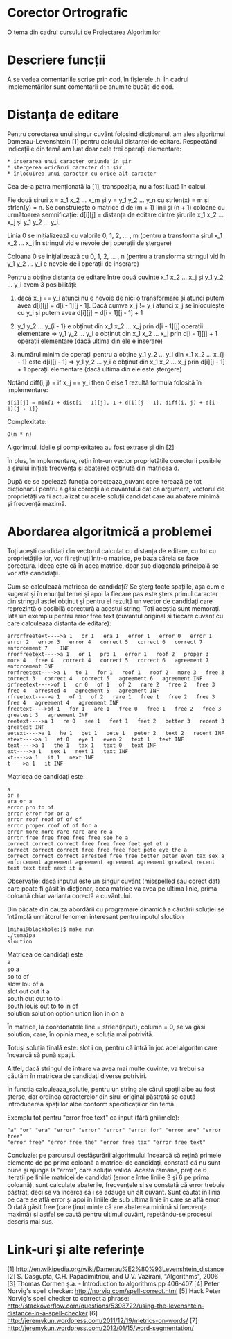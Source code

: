 Corector Ortrografic
=====================

O tema din cadrul cursului de Proiectarea Algoritmilor

Descriere funcții
==================

A se vedea comentariile scrise prin cod, în fișierele .h.
În cadrul implementărilor sunt comentarii pe anumite bucăți de cod. 

Distanța de editare
====================

Pentru corectarea unui singur cuvânt folosind dicționarul, am ales algoritmul
Damerau-Levenshtein [1] pentru calculul distanței de editare. Respectând 
indicațiile din temă am luat doar cele trei operații elementare:

	* inserarea unui caracter oriunde în șir
	* ștergerea oricărui caracter din șir
	* înlocuirea unui caracter cu orice alt caracter

Cea de-a patra menționată la [1], transpoziția, nu a fost luată în calcul. 

Fie două șiruri x = x_1 x_2 ... x_m și y = y_1 y_2 ... y_n cu strlen(x) = m și
strlen(y) = n. Se construiește o matrice d de (m + 1) linii și (n + 1) coloane
cu următoarea semnificație: d[i][j] = distanța de editare dintre șirurile 
x_1 x_2 ... x_j și y_1 y_2 ... y_i.

Linia 0 se inițializează cu valorile 0, 1, 2, ... , m (pentru a transforma
șirul x_1 x_2 ... x_j în stringul vid e nevoie de j operații de ștergere)

Coloana 0 se inițializează cu 0, 1, 2, ... , n (pentru a transforma
stringul vid în y_1 y_2 ... y_i e nevoie de i operații de inserare)

Pentru a obține distanța de editare între două cuvinte x_1 x_2 ... x_j și 
y_1 y_2 ... y_i avem 3 posibilități:

1)  dacă x_j == y_i atunci nu e nevoie de nici o transformare și
atunci putem avea d[i][j] = d[i - 1][j - 1]. Dacă cumva x_j != y_i atunci 
x_j se înlocuiește cu y_i și putem avea d[i][j] = d[i - 1][j - 1] + 1

2) y_1 y_2 ... y_{i - 1} e obținut din x_1 x_2 ... x_j prin
d[i - 1][j] operații elementare => y_1 y_2 ... y_i e obținut din x_1 x_2 ... x_j
prin d[i - 1][j] + 1 operații elementare (dacă ultima din ele e inserare)

3) numărul minim de operații pentru a obține y_1 y_2 ... y_i din 
x_1 x_2 ... x_{j - 1} este d[i][j - 1] => y_1 y_2 ... y_i e obținut din
x_1 x_2 ... x_j prin d[i][j - 1] + 1 operații elementare (dacă ultima din ele
este ștergere)

Notând diff(i, j) = if x_j == y_i then 0 else 1 rezultă formula folosită în
implementare:

	d[i][j] = min{1 + dist[i - 1][j], 1 + d[i][j - 1], diff(i, j) + d[i - 1][j - 1]}

Complexitate: 

	O(m * n)

Algorimtul, ideile și complexitatea au fost extrase și din [2]

În plus, în implementare, rețin într-un vector proprietățile corecturii posibile
a șirului inițial: frecvența și abaterea obținută din matricea d. 

După ce se apelează funcția corecteaza_cuvant care iterează pe tot dicționarul
pentru a găsi corecții ale cuvântului dat ca argument, vectorul de proprietăți
va fi actualizat cu acele soluții candidat care au abatere minimă și frecvență 
maximă. 

Abordarea algoritmică a problemei
=================================

Toți acești candidați din vectorul calculat cu distanța de editare, cu tot cu 
proprietățile lor, vor fi reținuți într-o matrice, pe baza căreia se face 
corectura. Ideea este că în acea matrice, doar sub diagonala principală se vor
afla candidații.

Cum se calculează matricea de candidați? Se șterg toate spațiile, așa cum e 
sugerat și în enunțul temei și apoi la fiecare pas este șters primul caracter
din stringul astfel obținut și pentru el rezultă un vector de candidați care
reprezintă o posibilă corectură a acestui string. Toți aceștia sunt memorați.
Iată un exemplu pentru error free text (cuvantul original si fiecare cuvant
cu care calculeaza distanta de editare):

	errorfreetext---->a 1   or 1   era 1   error 1   error 0   error 1   error 2   error 3   error 4   correct 5   correct 6   correct 7   enforcement 7    INF   
	rrorfreetext---->a 1   or 1   pro 1   error 1   roof 2   proper 3   more 4   free 4   correct 4   correct 5   correct 6   agreement 7   enforcement INF   
	rorfreetext---->a 1   to 1   for 1   roof 1   roof 2   more 3   free 3   correct 3   correct 4   correct 5   agreement 6   agreement INF   
	orfreetext---->of 1   or 0   of 1   of 2   rare 2   free 2   free 3   free 4   arrested 4   agreement 5   agreement INF   
	rfreetext---->a 1   of 1   of 2   rare 1   free 1   free 2   free 3   free 4   agreement 4   agreement INF   
	freetext---->of 1   for 1   are 1   free 0   free 1   free 2   free 3   greatest 3   agreement INF   
	reetext---->a 1   re 0   see 1   feet 1   feet 2   better 3   recent 3   greatest INF   
	eetext---->a 1   he 1   get 1   pete 1   peter 2   text 2   recent INF   
	etext---->a 1   et 0   eye 1   even 2   text 1   text INF   
	text---->a 1   the 1   tax 1   text 0   text INF   
	ext---->a 1   sex 1   next 1   text INF   
	xt---->a 1   it 1   next INF   
	t---->a 1   it INF   

Matricea de candidați este:

	a             
	or a            
	era or a           
	error pro to of          
	error error for or a         
	error roof roof of of of        
	error proper roof of of for a       
	error more more rare rare are re a      
	error free free free free free see he a     
	correct correct correct free free free feet get et a    
	correct correct correct free free free feet pete eye the a   
	correct correct correct arrested free free better peter even tax sex a  
	enforcement agreement agreement agreement agreement greatest recent text text text next it a 

Observație: dacă inputul este un singur cuvânt (misspelled sau corect dat) care
poate fi găsit în dicționar, acea matrice va avea pe ultima linie, prima coloană
chiar varianta corectă a cuvântului.

Din păcate din cauza abordării cu programare dinamică a căutării soluției se
întâmplă următorul fenomen interesant pentru inputul sloution

	[mihai@blackhole:]$ make run
	./tema1pa
	sloution 

Matricea de candidați este:           
	a								
	so	a							
	so	to	of						
	slow	lou	of	a					
	slot	out	out	it	a				
	south	out	out	to	to	i			
	south	louis	out	to	to	in	of		
	solution	solution	option	union	lion	in	on	a	

În matrice, la coordonatele line = strlen(input), column = 0, 
se va găsi solution, care, în opinia mea, e soluția mai potrivită. 

Totuși soluția finală este: slot i on, pentru că intră în joc acel algoritm care 
încearcă să pună spații. 

Altfel, dacă stringul de intrare va avea mai multe cuvinte, va trebui sa căutăm
în matricea de candidați diverse potriviri. 

În funcția calculeaza_solutie, pentru un string ale cărui spații albe au fost
șterse, dar ordinea caracterelor din șirul original păstrată se caută
introducerea spațiilor albe conform specificațiilor din temă. 

Exemplu tot pentru "error free text" ca input (fără ghilimele):

	"a" "or" "era" "error" "error" "error" "error for" "error are" "error free" 
	"error free" "error free the" "error free tax" "error free text" 

Concluzie: pe parcursul desfășurării algoritmului încearcă să rețină primele
elemente de pe prima coloană a matricei de candidați, constată că nu sunt bune
și ajunge la ”error”, care soluție validă. Acesta rămâne, preț de 6 iterații pe
liniile matricei de candidați (error e între liniile 3 și 6 pe prima coloană), 
sunt calculate abaterile, frecvențele și se constată că error trebuie păstrat, 
deci se va încerca să i se adauge un alt cuvânt. Sunt căutat în linia pe care
se află error și apoi în liniile de sub ultima linie în care se află error. O
dată găsit free (care ținut minte că are abaterea minimă și frecvența maximă) 
și astfel se caută pentru ultimul cuvânt, repetându-se procesul descris mai sus. 


Link-uri și alte referințe
==========================

[1] http://en.wikipedia.org/wiki/Damerau%E2%80%93Levenshtein_distance
[2] S. Dasgupta, C.H. Papadimitriou, and U.V. Vazirani, "Algorithms", 2006
[3] Thomas Cormen ș.a. - Introduction to algorithms pp 406-407
[4] Peter Norvig's spell checker: http://norvig.com/spell-correct.html
[5] Hack Peter Norvig's spell checker to correct a phrase:
http://stackoverflow.com/questions/5398722/using-the-levenshtein-distance-in-a-spell-checker
[6] http://jeremykun.wordpress.com/2011/12/19/metrics-on-words/
[7] http://jeremykun.wordpress.com/2012/01/15/word-segmentation/
